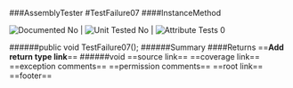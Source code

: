 ###AssemblyTester
#TestFailure07
####InstanceMethod

![Documented No](http://b.repl.ca/v1/Documented-No-red.png) | ![Unit Tested No](http://b.repl.ca/v1/Unit%20Tested-No-grey.png) | ![Attribute Tests 0](http://b.repl.ca/v1/Attribute%20Tests-0-grey.png)

######public void TestFailure07();
######Summary
####Returns
==__Add return type link__==
######void
==source link==
==coverage link==
==exception comments==
==permission comments==
==root link==
==footer==

